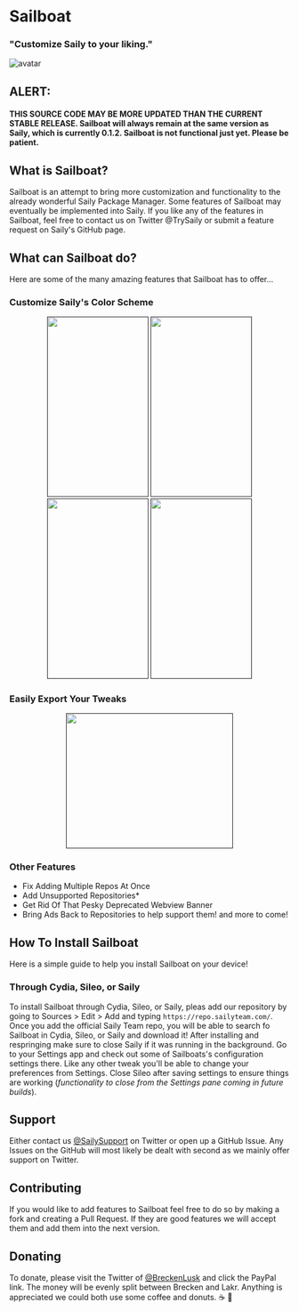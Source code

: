 # Sailboat
### "Customize Saily to your liking."  
![avatar](https://github.com/SailyTeam/Saily/raw/master/Artwork/LongBG.png)
## ALERT: 
#### THIS SOURCE CODE MAY BE MORE UPDATED THAN THE CURRENT STABLE RELEASE. Sailboat will always remain at the same version as Saily, which is currently 0.1.2. Sailboat is not functional just yet. Please be patient.

## What is Sailboat?
Sailboat is an attempt to bring more customization and functionality to the already wonderful Saily Package Manager. Some features of Sailboat may eventually be implemented into Saily. If you like any of the features in Sailboat, feel free to contact us on Twitter @TrySaily or submit a feature request on Saily's GitHub page.

## What can Sailboat do?
Here are some of the many amazing features that Sailboat has to offer...

### Customize Saily's Color Scheme
<p align='center'>
 <a href=""><img width="182px" height="323.75px" src="https://i.imgur.com/WoIIPbg.png"></a>
 <a href=""><img width="182px" height="323.75px" src="https://i.imgur.com/5EZdVQ9.png"></a>
 <a href=""><img width="182px" height="323.75px" src="https://i.imgur.com/KkvZj3O.png"></a>
 <a href=""><img width="182px" height="323.75px" src="https://i.imgur.com/7bPrWEL.png"></a>
</p>

### Easily Export Your Tweaks
<p align='center'>
 <a href=""><img width="300px" height="243px" src="https://oceantweak.tk/repo/depictions/Ocean/assets/app/export.jpg"></a>
</p>

### Other Features
- Fix Adding Multiple Repos At Once
- Add Unsupported Repositories*
- Get Rid Of That Pesky Deprecated Webview Banner
- Bring Ads Back to Repositories to help support them!
and more to come!

## How To Install Sailboat
Here is a simple guide to help you install Sailboat on your device!
### Through Cydia, Sileo, or Saily
To install Sailboat through Cydia, Sileo, or Saily, pleas add our repository by going to Sources > Edit > Add and typing `https://repo.sailyteam.com/`. Once you add the official Saily Team repo, you will be able to search fo Sailboat in Cydia, Sileo, or Saily and download it! After installing and respringing make sure to close Saily if it was running in the background. Go to your Settings app and check out some of Sailboats's configuration settings there. Like any other tweak you'll be able to change your preferences from Settings. Close Sileo after saving settings to ensure things are working (*functionality to close from the Settings pane coming in future builds*).

## Support
Either contact us [@SailySupport](https://twitter.com/SailySupport) on Twitter or open up a GitHub Issue. Any Issues on the GitHub will most likely be dealt with second as we mainly offer support on Twitter.

## Contributing
If you would like to add features to Sailboat feel free to do so by making a fork and creating a Pull Request. If they are good features we will accept them and add them into the next version.

## Donating
To donate, please visit the Twitter of [@BreckenLusk](https://twitter.com/BreckenLusk/) and click the PayPal link. The money will be evenly split between Brecken and Lakr. Anything is appreciated we could both use some coffee and donuts. ☕ 🍩
